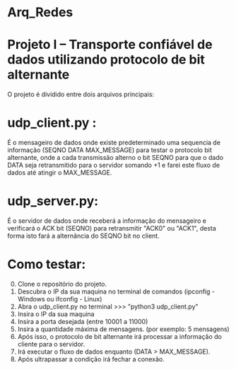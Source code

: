 # Arq_Redes
# Projeto I – Transporte confiável de dados utilizando protocolo de bit alternante

O projeto é dividido entre dois arquivos principais:

# udp_client.py : 
É o mensageiro de dados onde existe predeterminado uma sequencia de informação (SEQNO DATA MAX_MESSAGE) para testar o protocolo bit alternante, onde a cada transmissão alterno o bit SEQNO para que o dado DATA seja retransmitido para o servidor somando +1 e farei este fluxo de dados até atingir o MAX_MESSAGE.

# udp_server.py: 
É o servidor de dados onde receberá a informação do mensageiro e verificará o ACK bit (SEQNO) para retransmitir "ACK0" ou "ACK1", desta forma isto fará a alternância do SEQNO bit no client.


# Como testar:
0.  Clone o repositório do projeto.
1.  Descubra o IP da sua maquina no terminal de comandos (ipconfig - Windows ou ifconfig - Linux) 
2.  Abra o udp_client.py no terminal >>> "python3 udp_client.py"
3.  Insira o IP da sua maquina
4.  Insira a porta desejada (entre 10001 a 11000)
5.  Insira a quantidade máxima de mensagens. (por exemplo: 5 mensagens)
6.  Após isso, o protocolo de bit alternante irá processar a informação do cliente para o servidor.
7.  Irá executar o fluxo de dados enquanto (DATA > MAX_MESSAGE).
8.  Após ultrapassar a condição irá fechar a conexão.
